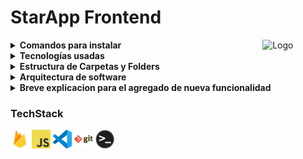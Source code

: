 # StarApp Frontend

<img alt="Logo" align="right" src="https://encrypted-tbn0.gstatic.com/images?q=tbn:ANd9GcTu1tfJ2N0SENG9G86Avbt6qN59vXLDAFYggA5IrspoOX4Q_irRB18laR-At4dTKZyG6VI&usqp=CAU" width="20%" />

<details>
    <summary><strong>Comandos para instalar</strong></summary>

Abrir una ventana de comandos CMD
Ejecutar los siguientes comandos para verificar la instalación
    node --version
    npm --version
Crear un proyecto con React Js
    npx create-react-app "Nombre de la aplicacion"
Abrir Visual studio Code y ejecutar el siguiente comando
    npm start
Comandos adicionales crear evento 
    npm i react-router-dom
    npm i reactstrap

</details>

<details>
    <summary><strong>Tecnologías usadas</strong></summary>


[![Material Version](https://img.shields.io/badge/Material--ui-v4.-blue)](https://v4.mui.com/)

Nos ofrece componentes para un desarrollo web más rápido y fácil. Construya su propio sistema de diseño o comience con el diseño de materiales.

[![React Version](https://img.shields.io/badge/React-17.0.2-9cf)](https://es.reactjs.org/)

React te ayuda a crear interfaces de usuario interactivas de forma sencilla. Diseña vistas simples para cada estado en tu aplicación, y React se encargará de actualizar y renderizar de manera eficiente los componentes correctos cuando los datos cambien.

[![Firebase Version](https://img.shields.io/badge/Firebase-4.5.0-yellowgreen)](https://console.firebase.google.com/u/0/?hl=es&pli=1)

Nos ofrece herramientas de Google para compilar infraestructuras de apps, mejorar la calidad de las apps y desarrollar tu empresa

[![Axios Version](https://img.shields.io/badge/Axios-0.21.4-red)](https://www.npmjs.com/package/axios)

Cliente HTTP basado en promesas para el navegador y el nodo.js

[![JavaScript Version](https://img.shields.io/badge/Javascript-ECMA%206-inactive)](https://www.w3schools.com/js/js_es6.asp)

ECMAScript 2015 fue la segunda revisión importante de JavaScript.

[![final-form Version](https://img.shields.io/badge/final--form-4.20.2-yellowgreen)](https://www.npmjs.com/package/final-form)

Para construir grandes formularios, con funcionalidades de validación usadas en este proyecto.

[![xlsx Version](https://img.shields.io/badge/xlsx-0.17.2-success)](https://www.npmjs.com/package/xlsx)

Analizador y escritor para varios formatos de hoja de cálculo. Puré-JS implementación de especificaciones oficiales, documentos relacionados y archivos de prueba. Énfasis en el análisis y la escritura robustez, compatibilidad de funciones de formato cruzado con una representación JS unificada, y compatibilidad del navegador ES3/ ES5 volver a IE6.

[![date-fns Version](https://img.shields.io/badge/date--fns-2.24.0-important)](https://www.npmjs.com/package/date-fns)

date-fns proporciona el conjunto de herramientas más completo, sencillo y consistente para manipular fechas JavaScript en un navegador y Node.js.

[![country-list-spanish Version](https://img.shields.io/badge/country--list--spanish-0.2.1-ff69b4)](https://www.npmjs.com/package/country-list-spanish)

Obtenga el nombre del país en español para cualquier código de país ISO 3166-1 alpha-2, y viceversa.

La lista completa de 262 nombres de países y códigos de este paquete se compone de la siguiente manera:

- 249 elementos de código asignados oficialmente.
- 12 elementos de código excepcionalmente reservados.
- 1 elemento de código adicional añadido para la funcionalidad.

[![react-export-excel Version](https://img.shields.io/badge/react--export--excel-0.5.3-blueviolet)](https://www.npmjs.com/package/react-export-excel)

Una biblioteca de exportación a Excel creada con y para React.

[![react-hook-form v7 Version](https://img.shields.io/badge/react--hook--form-0.5.3-green)](https://www.npmjs.com/package/react-hook-form)

Características
- Construido con el rendimiento, UX y DX en mente
- Abarca la validación de formas nativas
- Integración fuera de caja con bibliotecas de interfaz de usuario
- Tamaño pequeño y sin dependencias
- Sigue el estándar HTML para la validación
- Apoyo Yup, Zod, Superestructura, Joi, chaleco, clase-validador, io-ts, nope o personalizado

[![reactstrap Version](https://img.shields.io/badge/reactstrap-8.10.0-reed)](https://www.npmjs.com/package/reactstrap)

Componentes de React creadas para Bootstrap 5.

Si está usando Bootstrap 4, necesitará usar Reactstrap v8

</details>

<details>
    <summary><strong>Estructura de Carpetas y Folders</strong></summary>

- build

- node modules

- public

- src

    - **assets e images**: Imágenes necesarias, como las insignias, el logo del proyecto. Aquí se colocan las imágenes necesarias.

    - **components**: El proyecto está organizado por componentes, en los components se pueden colocar los archivos de las cuales está conformado el proyecto.
        - **componentes proyectos**: (ordenadas de mayor a menor tamaño o por jerarquia de componentes)
    
               - paginas: Este folder contiene las vistas de las páginas de proyectos dependiendo del rol.
               - organismos: Este folder contiene varios archivos que se pueden dividir en el Body y el Header de cada página dependiendo del rol. También se tiene "PuertaPermisos" que gestiona los accesos a los usuarios dependiendo del rol.
               - moleculas: Este folder contiene todos los archivos que contienen los organismos como ser los Banners de cada vista, el contenido de los mismos, los formularios de crear y editar, entre otros.
               - atomos: Este folder contiene los componentes más pequeños como ser los botones.
    
        - **CrearEvento**: Este folder contiene el componente "crearEvento.jsx" y el estilo del componente.
        - **footer**: el footer inicial actualmente no usado
        - **Formulario-evento.component**: Este folder contiene los archivos para el componente del Formulario de Crear Evento, que también es reutilizado en el Formulario de Editar Evento.
        - **Header**: 
            - header.jsx: contiene el componente principal de header
        - **Home**: 
            - Home.jsx: componente principal que contiene los demas componentes, home presenta LandingView si no se esta loggeado o EventosProximos en caso contrario
        - **Perfil**: Folder que contiene las 3 secciones presentes en la vista de Cuenta
        - **templates**: Este folder contiene algunos componentes altamente rehusables
        - **UserTable**: Users.ksx es el componente principal que contiene los otros componentes
    - **routes**
        - **routes** : definición de objeto que relaciona todos los componentes con una ruta
        - **AuthRoutesVerifier**: archivo que alberga funciones de verificación en las rutas
    - **screens:** Algunas de los componentes que se asocian con una ruta en routes
    - **initializer.js:** archivo de configuración para conexión con api de inicio de sesión con google
- .env
- package.json
- README.md

</details>

<details>
    <summary><strong>Arquitectura de software</strong></summary>

    El front esta basado en React el framework que elegimos este semestre.
    React maneja una arquitectura Llamada Flux, que es similar a MVC ya que también contiene , su modelo, vista y controladores pero esta pensada en un flujo de datos unidireccional. Los datos viajan desde la vista por medio de acciones y llegan a un Store desde el cual se actualizará la vista de nuevo.
    La Store sería lo más parecido al modelo de la aplicación. Guarda los datos y estado de la aplicación.
    No hay métodos en la Store que permitan modificar los datos en ella, eso se hace a través de dispatchers y acciones. 
    React utiliza JSX que permite incrustar etiquetas XML/HTML en el archivo de JavaScript, esto implica que JSX es una extensión de sintaxis para JavaScript es decir que en el mismo archivo JSX esistira codigo html javaScript y tambien css. Se tiene que usar un compilador como Babel, que recoge nuestro código JSX y lo compila para generar JavaScript que los navegadores puedan entender.

</details>

<details>
    <summary><strong>Breve explicacion para el agregado de nueva funcionalidad</strong></summary>

**Proyectos**

En el caso de que se quiera implementar un nuevo componente, se debe tomar en cuenta la funcionalidad que será implementada
y que rol de usuario podrá tener acceso a ella.
Por ejemplo, se conoce que el Core team tiene el acceso total a la aplicación al ser un superusuario dentro de la misma, 
el Líder tiene acceso al CRUD de Eventos pero no al de Proyectos y
el Voluntario únicamente tiene acceso a poder ingresar a la aplicación para participar dentro de los eventos y proyectos existentes. 
Por este motivo, se creó el componente "PuertaPermisos.js".
Para usar "PuertaPermisos" se debe importar: "PuertaPermisos" y los "SCOPES" de "map-permisos" en el componente en el que será usado.
(Ver "ContenidoProyecto.js" como ejemplo)

Si el componente es muy pequeño y ningun otro componente depende de este, se lo considera un "atomo".
Las moleculas reciben atomos u otras moleculas.
Los organismos reciben atomos moleculas u otros organismos.
Las paginas son las vistas principales que contienen a los demas componentes y su layout base.
Estas carpetas son para dividir los componentes semanticamente segun su jerarquia o tamaño en el virtual DOM de react.
(Se puede revisar esta metodología de estructuracion de componentes llamada "Atomic Design". Revisar el siguiente enlace:
https://andela.com/insights/structuring-your-react-application-atomic-design-principles/ )

En el caso de que se quiera agregar nuevos permisos o roles, se debe incluir en "map-permisos.js"

El consumo de Endpoints se hace desde los componentes "padre" de la carpeta de "componentes proyectos/paginas" y los datos consumidos y callbacks de funciones son enviados a través de props de react hacia los componentes "hijos" que necesiten los datos y callbacks.
    
    
**Eventos**

Crear un nuevo componente con la extensión ".jsx" y se llama en el archivo "EventsList.js"

</details>

### TechStack

<code><img height="30" src="https://raw.githubusercontent.com/github/explore/80688e429a7d4ef2fca1e82350fe8e3517d3494d/topics/firebase/firebase.png"></code>
<code><img height="30" src="https://raw.githubusercontent.com/github/explore/80688e429a7d4ef2fca1e82350fe8e3517d3494d/topics/javascript/javascript.png"></code>
<code><img height="30" src="https://raw.githubusercontent.com/github/explore/80688e429a7d4ef2fca1e82350fe8e3517d3494d/topics/visual-studio-code/visual-studio-code.png"></code>
<code><img height="30" src="https://raw.githubusercontent.com/github/explore/80688e429a7d4ef2fca1e82350fe8e3517d3494d/topics/git/git.png"></code>
<code><img height="30" src="https://raw.githubusercontent.com/github/explore/80688e429a7d4ef2fca1e82350fe8e3517d3494d/topics/terminal/terminal.png"></code>
